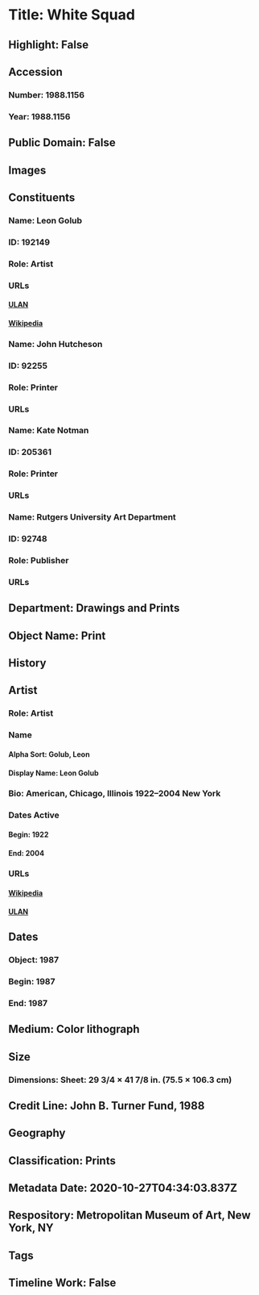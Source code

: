 # Title: White Squad
## Highlight: False
## Accession
### Number: 1988.1156
### Year: 1988.1156
## Public Domain: False
## Images
## Constituents
### Name: Leon Golub
### ID: 192149
### Role: Artist
### URLs
#### [ULAN](http://vocab.getty.edu/page/ulan/500003430)
#### [Wikipedia](https://www.wikidata.org/wiki/Q475655)
### Name: John Hutcheson
### ID: 92255
### Role: Printer
### URLs
### Name: Kate Notman
### ID: 205361
### Role: Printer
### URLs
### Name: Rutgers University Art Department
### ID: 92748
### Role: Publisher
### URLs
## Department: Drawings and Prints
## Object Name: Print
## History
## Artist
### Role: Artist
### Name
#### Alpha Sort: Golub, Leon
#### Display Name: Leon Golub
### Bio: American, Chicago, Illinois 1922–2004 New York
### Dates Active
#### Begin: 1922
#### End: 2004
### URLs
#### [Wikipedia](https://www.wikidata.org/wiki/Q475655)
#### [ULAN](http://vocab.getty.edu/page/ulan/500003430)
## Dates
### Object: 1987
### Begin: 1987
### End: 1987
## Medium: Color lithograph
## Size
### Dimensions: Sheet: 29 3/4 × 41 7/8 in. (75.5 × 106.3 cm)
## Credit Line: John B. Turner Fund, 1988
## Geography
## Classification: Prints
## Metadata Date: 2020-10-27T04:34:03.837Z
## Respository: Metropolitan Museum of Art, New York, NY
## Tags
## Timeline Work: False